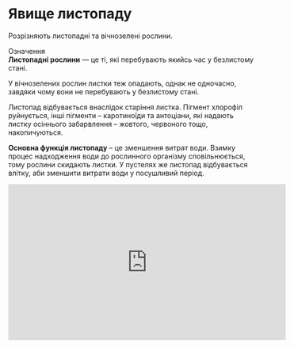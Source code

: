
# Явище листопаду

Розрiзняють листопаднi та вiчнозеленi рослини.

<div class="eoz-wrap">
<span class="eoz">Означення</span>
<div class="eoz-text">
<b>Листопаднi рослини</b> — це тi, якi перебувають якийсь час у безлистому станi.
</div>
</div>

У вiчнозелених рослин листки теж опадають, однак не одночасно, завдяки чому вони не перебувають у безлистому станi.

Листопад вiдбувається внаслiдок старiння листка. Пiгмент хлорофiл руйнується, iншi пiгменти – каротиноїди та антоцiани, якi надають листку осiннього забарвлення – жовтого, червоного тощо, накопичуються.

**Основна функцiя листопаду** – це зменшення витрат води. Взимку процес надходження води до рослинного органiзму сповiльнюється, тому рослини скидають листки. У пустелях же листопад вiдбувається влiтку, аби зменшити витрати води у посушливий перiод.


<div class="fluidMedia">
<iframe align="center" width="560" height="315" src="https://www.youtube.com/embed/HPOZDryJyGs" frameborder="0" allowfullscreen></iframe>
</div>
<div class="popup">
</div>


